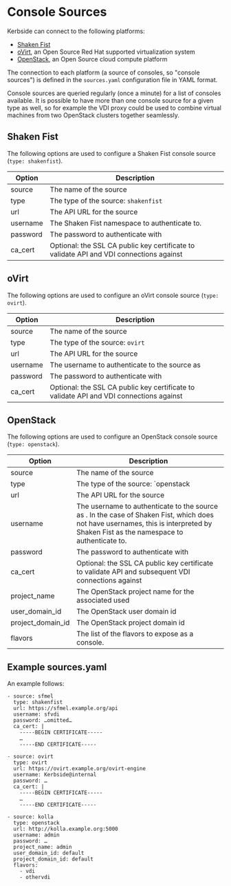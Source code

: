 # Console Sources
Kerbside can connect to the following platforms:
* [Shaken Fist](https://shakenfist.com)
* [oVirt](https://www.ovirt.org), an Open Source Red Hat supported virtualization system
* [OpenStack](https://www.openstack.org), an Open Source cloud compute platform

The connection to each platform (a source of consoles, so "console sources") is defined in
the `sources.yaml` configuration file in YAML format.

Console sources are queried regularly (once a minute) for a list of consoles available.
It is possible to have more than one console source for a given type as well, so for example
the VDI proxy could be used to combine virtual machines from two OpenStack clusters together
seamlessly.

## Shaken Fist
The following options are used to configure a Shaken Fist console source (`type: shakenfist`).

| Option | Description |
|--------|-------------|
|source|The name of the source|
|type|The type of the source: `shakenfist`|
|url|The API URL for the source|
|username|The Shaken Fist namespace to authenticate to.
|password| The password to authenticate with
|ca_cert|Optional: the SSL CA public key certificate to validate API and VDI connections against|

## oVirt
The following options are used to configure an oVirt console source (`type: ovirt`).

| Option | Description |
|--------|-------------|
|source|The name of the source|
|type|The type of the source: `ovirt`|
|url|The API URL for the source|
|username|The username to authenticate to the source as|
|password| The password to authenticate with
|ca_cert|Optional: the SSL CA public key certificate to validate API and VDI connections against|


## OpenStack
The following options are used to configure an OpenStack console source (`type: openstack`).

| Option | Description |
|--------|-------------|
|source|The name of the source|
|type|The type of the source: `openstack|
|url|The API URL for the source|
|username|The username to authenticate to the source as . In the case of Shaken Fist, which does not have usernames, this is interpreted by Shaken Fist as the namespace to authenticate to.
|password| The password to authenticate with
|ca_cert|Optional: the SSL CA public key certificate to validate API and subsequent VDI connections against|
|project_name|The OpenStack project name for the associated used|
|user_domain_id|The OpenStack user domain id|
|project_domain_id|The OpenStack project domain id|
|flavors|The list of the flavors to expose as a console.|


## Example sources.yaml

An example follows:
``` 
- source: sfmel 
  type: shakenfist 
  url: https://sfmel.example.org/api 
  username: sfvdi 
  password: …omitted… 
  ca_cert: | 
    -----BEGIN CERTIFICATE----- 
    … 
    -----END CERTIFICATE----- 
 
- source: ovirt 
  type: ovirt 
  url: https://ovirt.example.org/ovirt-engine 
  username: Kerbside@internal 
  password: …
  ca_cert: | 
    -----BEGIN CERTIFICATE----- 
    … 
    -----END CERTIFICATE----- 
 
- source: kolla 
  type: openstack 
  url: http://kolla.example.org:5000 
  username: admin 
  password: …
  project_name: admin 
  user_domain_id: default 
  project_domain_id: default 
  flavors: 
    - vdi 
    - othervdi 
```
